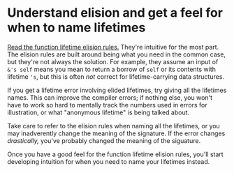 # Understand elision and get a feel for when to name lifetimes

[Read the function lifetime elision rules.](https://doc.rust-lang.org/reference/lifetime-elision.html)
They're intuitive for the most part.  The elision rules are built around being what you need in the common case,
but they're not always the solution.  For example, they assume an input of `&'s self` means you mean to return a
borrow of `self` or its contents with lifetime `'s`, but this is often *not* correct for lifetime-carrying
data structures.

If you get a lifetime error involving elided lifetimes, try giving all the lifetimes names. This can improve
the compiler errors; if nothing else, you won't have to work so hard to mentally track the numbers used in
errors for illustration, or what "anonymous lifetime" is being talked about.

Take care to refer to the elision rules when naming all the lifetimes, or you may inadverently change the
meaning of the signature.  If the error changes *drastically,* you've probably changed the meaning of the
siguature.

Once you have a good feel for the function lifetime elision rules, you'll start developing intuition for
when you need to name your lifetimes instead.
